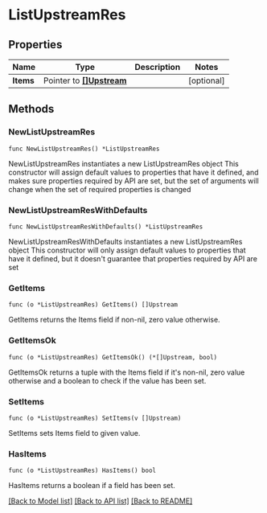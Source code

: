 # ListUpstreamRes

## Properties

Name | Type | Description | Notes
------------ | ------------- | ------------- | -------------
**Items** | Pointer to [**[]Upstream**](Upstream.md) |  | [optional] 

## Methods

### NewListUpstreamRes

`func NewListUpstreamRes() *ListUpstreamRes`

NewListUpstreamRes instantiates a new ListUpstreamRes object
This constructor will assign default values to properties that have it defined,
and makes sure properties required by API are set, but the set of arguments
will change when the set of required properties is changed

### NewListUpstreamResWithDefaults

`func NewListUpstreamResWithDefaults() *ListUpstreamRes`

NewListUpstreamResWithDefaults instantiates a new ListUpstreamRes object
This constructor will only assign default values to properties that have it defined,
but it doesn't guarantee that properties required by API are set

### GetItems

`func (o *ListUpstreamRes) GetItems() []Upstream`

GetItems returns the Items field if non-nil, zero value otherwise.

### GetItemsOk

`func (o *ListUpstreamRes) GetItemsOk() (*[]Upstream, bool)`

GetItemsOk returns a tuple with the Items field if it's non-nil, zero value otherwise
and a boolean to check if the value has been set.

### SetItems

`func (o *ListUpstreamRes) SetItems(v []Upstream)`

SetItems sets Items field to given value.

### HasItems

`func (o *ListUpstreamRes) HasItems() bool`

HasItems returns a boolean if a field has been set.


[[Back to Model list]](../README.md#documentation-for-models) [[Back to API list]](../README.md#documentation-for-api-endpoints) [[Back to README]](../README.md)


